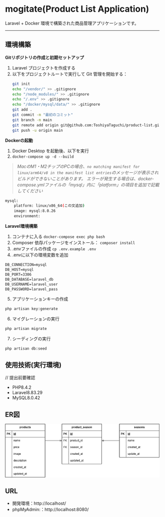 # mogitate(Product List Application)
Laravel + Docker 環境で構築された商品管理アプリケーションです。

---

## 環境構築
**Gitリポジトリの作成と初期セットアップ**
1. Laravel プロジェクトを作成する
2. 以下をプロジェクトルートで実行して Git 管理を開始する：
   ```bash
   git init
   echo "/vendor/" >> .gitignore
   echo "/node_modules/" >> .gitignore
   echo "/.env" >> .gitignore
   echo "/docker/mysql/data/" >> .gitignore
   git add .
   git commit -m "最初のコミット"
   git branch -m main
   git remote add origin git@github.com:ToshiyaTaguchi/product-list.git
   git push -u origin main

**Dockerの起動**
1.  Docker Desktop を起動後、以下を実行
2. `docker-compose up -d --build`

> *MacのM1・M2チップのPCの場合、`no matching manifest for linux/arm64/v8 in the manifest list entries`のメッセージが表示されビルドができないことがあります。
エラーが発生する場合は、docker-compose.ymlファイルの「mysql」内に「platform」の項目を追加で記載してください*
``` bash
mysql:
    platform: linux/x86_64(この文追加)
    image: mysql:8.0.26
    environment:
```

**Laravel環境構築**
1. コンテナに入る
     `docker-compose exec php bash`
2. Composer 依存パッケージをインストール：
     `composer install`
3. .envファイルの作成
     `cp .env.example .env`
4. .envに以下の環境変数を追加
``` text
DB_CONNECTION=mysql
DB_HOST=mysql
DB_PORT=3306
DB_DATABASE=laravel_db
DB_USERNAME=laravel_user
DB_PASSWORD=laravel_pass
```
5. アプリケーションキーの作成
``` bash
php artisan key:generate
```

6. マイグレーションの実行
``` bash
php artisan migrate
```

7. シーディングの実行
``` bash
php artisan db:seed
```

## 使用技術(実行環境)
// 提出前要確認
- PHP8.4.2
- Laravel8.83.29
- MySQL8.0.42

## ER図
![alt](erd.png)

## URL
- 開発環境：http://localhost/
- phpMyAdmin:：http://localhost:8080/
